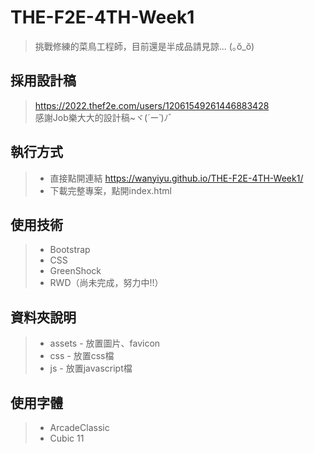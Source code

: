 # THE-F2E-4TH-Week1
> 挑戰修練的菜鳥工程師，目前還是半成品請見諒... (｡ŏ_ŏ)

## 採用設計稿

>https://2022.thef2e.com/users/12061549261446883428  
>感謝Job樂大大的設計稿~ヾ(*´ー`*)ﾉ゛

## 執行方式
>* 直接點開連結 https://wanyiyu.github.io/THE-F2E-4TH-Week1/
>* 下載完整專案，點開index.html

## 使用技術
>* Bootstrap  
>* CSS
>* GreenShock
>* RWD（尚未完成，努力中!!）
## 資料夾說明
>* assets - 放置圖片、favicon  
>* css - 放置css檔  
>* js - 放置javascript檔  

## 使用字體
>* ArcadeClassic
>* Cubic 11
